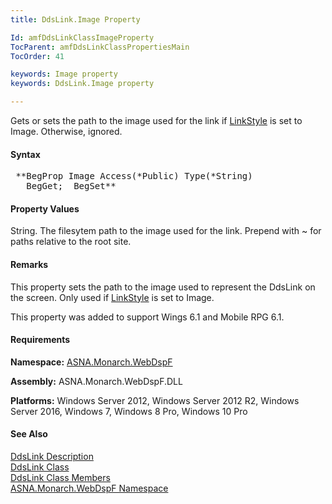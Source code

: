 ```yaml
---
title: DdsLink.Image Property

Id: amfDdsLinkClassImageProperty
TocParent: amfDdsLinkClassPropertiesMain
TocOrder: 41

keywords: Image property
keywords: DdsLink.Image property

---
```


Gets or sets the path to the image used for the link if [LinkStyle](amfDdsLinkClassLinkStyleProperty.html) is set to Image. Otherwise, ignored.

#### Syntax
<pre class="prettyprint"> **BegProp Image Access(*Public) Type(*String)
   BegGet;  BegSet** </pre>

#### Property Values
String. The filesytem path to the image used for the link. Prepend with ~ for paths relative to the root site.

#### Remarks
This property sets the path to the image used to represent the DdsLink on the screen. Only used if [LinkStyle](amfDdsLinkClassLinkStyleProperty.html) is set to Image.

This property was added to support Wings 6.1 and Mobile RPG 6.1.

#### Requirements
**Namespace:** [ASNA.Monarch.WebDspF](amfWebDspFNamespace.html)

**Assembly:** ASNA.Monarch.WebDspF.DLL

**Platforms:** Windows Server 2012, Windows Server 2012 R2, Windows Server 2016, Windows 7, Windows 8 Pro, Windows 10 Pro

#### See Also
[DdsLink Description](amfUnderstandingLinks.html)<br /> [ DdsLink Class](amfDdsLinkClass.html) <br /> [ DdsLink Class Members](amfDdsLinkClassMembers.html) <br /> [ ASNA.Monarch.WebDspF Namespace](amfWebDspFNamespace.html) 
